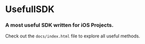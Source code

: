 # UsefullSDK

### A most useful SDK written for iOS Projects.

Check out the `docs/index.html` file to explore all useful methods.
